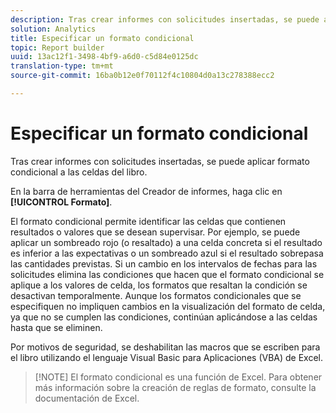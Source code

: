 ```yaml
---
description: Tras crear informes con solicitudes insertadas, se puede aplicar formato condicional a las celdas del libro.
solution: Analytics
title: Especificar un formato condicional
topic: Report builder
uuid: 13ac12f1-3498-4bf9-a6d0-c5d84e0125dc
translation-type: tm+mt
source-git-commit: 16ba0b12e0f70112f4c10804d0a13c278388ecc2

---
```



# Especificar un formato condicional

Tras crear informes con solicitudes insertadas, se puede aplicar formato condicional a las celdas del libro.

En la barra de herramientas del Creador de informes, haga clic en **[!UICONTROL Formato]**.

El formato condicional permite identificar las celdas que contienen resultados o valores que se desean supervisar. Por ejemplo, se puede aplicar un sombreado rojo (o resaltado) a una celda concreta si el resultado es inferior a las expectativas o un sombreado azul si el resultado sobrepasa las cantidades previstas. Si un cambio en los intervalos de fechas para las solicitudes elimina las condiciones que hacen que el formato condicional se aplique a los valores de celda, los formatos que resaltan la condición se desactivan temporalmente. Aunque los formatos condicionales que se especifiquen no impliquen cambios en la visualización del formato de celda, ya que no se cumplen las condiciones, continúan aplicándose a las celdas hasta que se eliminen.

Por motivos de seguridad, se deshabilitan las macros que se escriben para el libro utilizando el lenguaje Visual Basic para Aplicaciones (VBA) de Excel.

> [!NOTE] El formato condicional es una función de Excel. Para obtener más información sobre la creación de reglas de formato, consulte la documentación de Excel.

